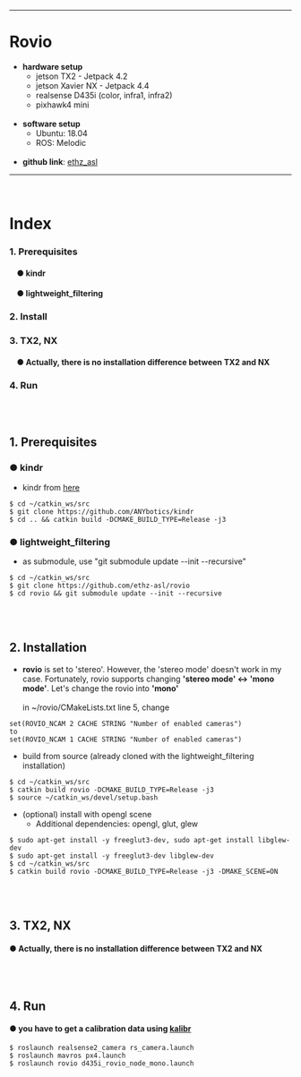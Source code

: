 ***
# Rovio
+ **hardware setup**
    + jetson TX2 - Jetpack 4.2
    + jetson Xavier NX - Jetpack 4.4
    + realsense D435i (color, infra1, infra2)
    + pixhawk4 mini
    <br>
+ **software setup**
    + Ubuntu: 18.04 
    + ROS: Melodic 
    <br>
+ **github link**: [ethz_asl](https://github.com/ethz-asl/rovio)
***
<br>

# Index
### 1. Prerequisites
####    &nbsp;&nbsp;&nbsp;&nbsp;● kindr
####    &nbsp;&nbsp;&nbsp;&nbsp;● lightweight_filtering
### 2. Install
### 3. TX2, NX
####    &nbsp;&nbsp;&nbsp;&nbsp;● Actually, there is no installation difference between TX2 and NX
### 4. Run
<br><br>

## 1. Prerequisites
### ● kindr
+ kindr from [here](https://github.com/ethz-asl/kindr)
```
$ cd ~/catkin_ws/src
$ git clone https://github.com/ANYbotics/kindr
$ cd .. && catkin build -DCMAKE_BUILD_TYPE=Release -j3
```

### ● lightweight_filtering
+ as submodule, use "git submodule update --init --recursive"
```
$ cd ~/catkin_ws/src
$ git clone https://github.com/ethz-asl/rovio
$ cd rovio && git submodule update --init --recursive
```
<br><br>

## 2. Installation

+ **rovio** is set to 'stereo'. However, the 'stereo mode' doesn't work in my case. Fortunately, rovio supports changing **'stereo mode' <-> 'mono mode'**. Let's change the rovio into **'mono'**
<br><br>in ~/rovio/CMakeLists.txt line 5, change
```
set(ROVIO_NCAM 2 CACHE STRING "Number of enabled cameras")
to
set(ROVIO_NCAM 1 CACHE STRING "Number of enabled cameras")
```
+ build from source (already cloned with the lightweight_filtering installation)
```
$ cd ~/catkin_ws/src
$ catkin build rovio -DCMAKE_BUILD_TYPE=Release -j3
$ source ~/catkin_ws/devel/setup.bash
```

+ (optional) install with opengl scene
    + Additional dependencies: opengl, glut, glew
```
$ sudo apt-get install -y freeglut3-dev, sudo apt-get install libglew-dev
$ sudo apt-get install -y freeglut3-dev libglew-dev
$ cd ~/catkin_ws/src
$ catkin build rovio -DCMAKE_BUILD_TYPE=Release -j3 -DMAKE_SCENE=ON
```
<br><br>

## 3. TX2, NX
#### ● Actually, there is no installation difference between TX2 and NX
<br><br>

## 4. Run
#### ● you have to get a calibration data using [kalibr](https://github.com/zinuok/kalibr)
```
$ roslaunch realsense2_camera rs_camera.launch
$ roslaunch mavros px4.launch
$ roslaunch rovio d435i_rovio_node_mono.launch
```

